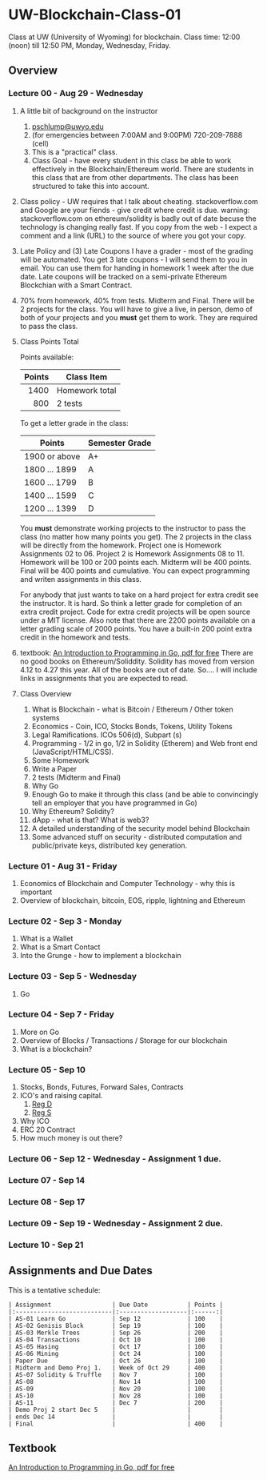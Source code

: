# UW-Blockchain-Class-01

Class at UW (University of Wyoming) for blockchain.
Class time: 12:00 (noon) till 12:50 PM, Monday, Wednesday, Friday.


Overview
-----------------

### Lecture 00 - Aug 29 - Wednesday

1. A little bit of background on the instructor
	1. pschlump@uwyo.edu
	2. (for emergencies between 7:00AM and 9:00PM) 720-209-7888 (cell)
	3. This is a "practical" class.
	4. Class Goal - have every student in this class be able to work effectively
		in the Blockchain/Ethereum world.   There are students in this class
		that are from other departments.  The class has been structured to 
		take this into account.

2. Class policy - UW requires that I talk about cheating.
	stackoverflow.com and Google are your fiends - give credit where
	credit is due.  warning: stackoverflow.com on ethereum/solidity
	is badly out of date becuse the technology is changing really fast.
	If you copy from the web - I expect a comment and a link (URL) to the
	source of where you got your copy.  
	
3. Late Policy and (3) Late Coupons
	I have a grader - most of the grading will be automated.  You get
 	3 late coupons - I will send them to you in email.  You can use
	them for handing in homework 1 week after the due date.  Late 
	coupons will be tracked on a semi-private Ethereum Blockchian
	with a Smart Contract.	

4. 70% from homework, 40% from tests.  Midterm and Final.
	There will be 2 projects for the class.
	You will have to give a live, in person, demo of both of your projects
	and you **must** get them to work.  They are required to
	pass the class.

5. Class Points Total

	Points available:

	| Points            | Class Item         |
	|------------------:|--------------------|
	| 1400              | Homework total     |
	|  800              | 2 tests            |

	To get a letter grade in the class:

	| Points            | Semester Grade     |
	| ----------------- | ------------------ |
	| 1900 or above     | A+                 |
	| 1800 ... 1899     | A                  |
	| 1600 ... 1799     | B                  |
	| 1400 ... 1599     | C                  |
	| 1200 ... 1399     | D                  |
	
	You **must** demonstrate working projects to the instructor to pass the class (no matter how many points you get).
	The 2 projects in the class will be directly from the homework.  Project one is Homework Assignments 02 to 06.
	Project 2 is Homework Assignments 08 to 11.  Homework will be 100 or 200 points each.   Midterm will be 400 points.
	Final will be 400 points and cumulative.  You can expect programming and writen assignments in this class.

	For anybody that just wants to take on a hard project for extra credit see the instructor.  It is hard.
	So think a letter grade for completion of an extra credit project.  Code for extra credit projects will
	be open source under a MIT license.   Also note that there are 2200 points available on a letter grading
	scale of 2000 points.   You have a built-in 200 point extra credit in the homework and tests.

5. textbook: [An Introduction to Programming in Go, pdf for free](https://www.golang-book.com/public/pdf/gobook.0.pdf)
	There are no good books on Ethereum/Soliddity.  Solidity has moved from version 4.12 to 4.27 this year.
	All of the books are out of date.  So.... I will include links in assignments that you are expected to
	read.

6. Class Overview
	1. What is Blockchain - what is Bitcoin / Ethereum / Other token systems
	2. Economics - Coin, ICO, Stocks Bonds, Tokens, Utility Tokens
	3. Legal Ramifications.  ICOs 506(d), Subpart (s)
	4. Programming - 1/2 in go, 1/2 in Solidity (Etherem) and Web front end (JavaScript/HTML/CSS).
	5. Some Homework
	5. Write a Paper
	6. 2 tests (Midterm and Final)
	7. Why Go
	7. Enough Go to make it through this class (and be able to convincingly tell an employer that you have programmed in Go)
	8. Why Ethereum? Solidity?
	9. dApp - what is that?  What is web3?
	10. A detailed understanding of the security model behind Blockchain
	11. Some advanced stuff on security - distributed computation and public/private keys, distributed key generation.




### Lecture 01 - Aug 31 - Friday

1. Economics of Blockchain and Computer Technology - why this is important
2. Overview of blockchain, bitcoin, EOS, ripple, lightning and Ethereum



### Lecture 02 - Sep 3 - Monday

1. What is a Wallet
2. What is a Smart Contact
3. Into the Grunge - how to implement a blockchain



### Lecture 03 - Sep 5 - Wednesday

1. Go



### Lecture 04 - Sep 7 - Friday

1. More on Go
2. Overview of Blocks / Transactions / Storage for our blockchain
3. What is a blockchain?



### Lecture 05 - Sep 10

1. Stocks, Bonds, Futures, Forward Sales, Contracts
2. ICO's and raising capital. 
	1. [Reg D](https://www.sec.gov/fast-answers/answers-rule506htm.html)
	2. [Reg S](https://www.bizjournals.com/atlanta/stories/2003/08/25/smallb6.html)
3. Why ICO
4. ERC 20 Contract
5. How much money is out there?



### Lecture 06 - Sep 12 - Wednesday - Assignment 1 due.



### Lecture 07 - Sep 14



### Lecture 08 - Sep 17



### Lecture 09 - Sep 19 - Wednesday - Assignment 2 due.



### Lecture 10 - Sep 21


Assignments and Due Dates
--------------------------------

This is a tentative schedule:

    | Assignment                 | Due Date           | Points |
    |:---------------------------|:-------------------|:------:|
    | AS-01 Learn Go             | Sep 12             | 100    |
    | AS-02 Genisis Block        | Sep 19             | 100    |
    | AS-03 Merkle Trees         | Sep 26             | 200    |
    | AS-04 Transactions         | Oct 10             | 100    |
    | AS-05 Hasing               | Oct 17             | 100    |
    | AS-06 Mining               | Oct 24             | 100    |
    | Paper Due                  | Oct 26             | 100    |
    | Midterm and Demo Proj 1.   | Week of Oct 29     | 400    |
    | AS-07 Solidity & Truffle   | Nov 7              | 100    |
    | AS-08                      | Nov 14             | 100    |
    | AS-09                      | Nov 20             | 100    |
    | AS-10                      | Nov 28             | 100    |
    | AS-11                      | Dec 7              | 200    |
    | Demo Proj 2 start Dec 5    |                    |        |
    | ends Dec 14                |                    |        |
    | Final                      |                    | 400    |


Textbook
------------------

[An Introduction to Programming in Go, pdf for free](https://www.golang-book.com/public/pdf/gobook.0.pdf)

